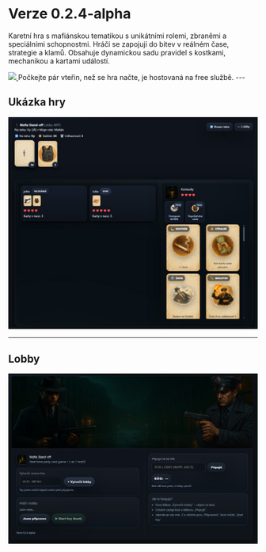 # Verze 0.2.4-alpha
Karetní hra s mafiánskou tematikou s unikátními rolemi, zbraněmi a speciálními schopnostmi. Hráči se zapojují do bitev v reálném čase, strategie a klamů. Obsahuje dynamickou sadu pravidel s kostkami, mechanikou a kartami událostí.

<a href="https://mafiacardgame.onrender.com/" target="_blank">
  <img src="https://img.shields.io/badge/Play%20Now-%F0%9F%8E%AE-blue?style=for-the-badge" />
</a>
Počkejte pár vteřin, než se hra načte, je hostovaná na free službě.
---

## Ukázka hry
![Ukázka hry](readme/game.jpg)

---

## Lobby
![Lobby](readme/lobby.jpg)
